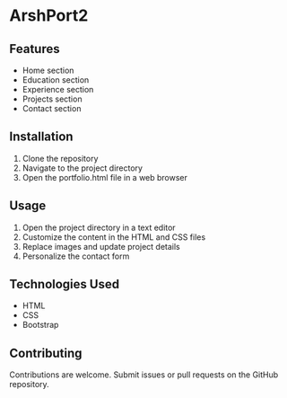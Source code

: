 # ArshPort2

## Features
- Home section
- Education section
- Experience section
- Projects section
- Contact section

## Installation
1. Clone the repository
2. Navigate to the project directory
3. Open the portfolio.html file in a web browser

## Usage
1. Open the project directory in a text editor
2. Customize the content in the HTML and CSS files
3. Replace images and update project details
4. Personalize the contact form

## Technologies Used
- HTML
- CSS
- Bootstrap

## Contributing
Contributions are welcome. Submit issues or pull requests on the GitHub repository.


